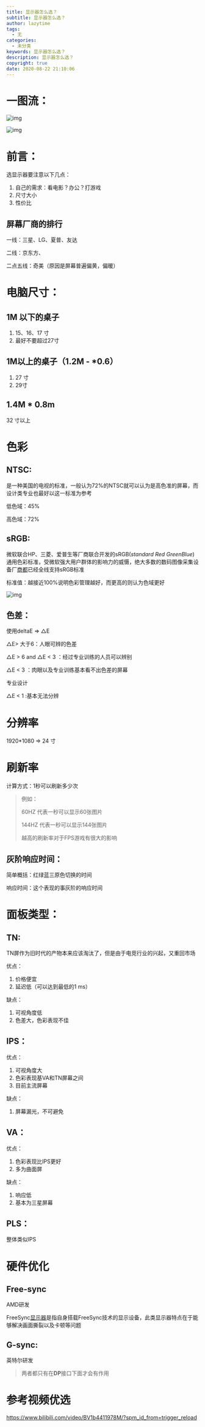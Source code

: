 ```yaml
---
title: 显示器怎么选？
subtitle: 显示器怎么选？
author: lazytime
tags:
  - 无
categories:
  - 未分类
keywords: 显示器怎么选？
description: 显示器怎么选？
copyright: true
date: 2020-08-22 21:10:06
---
```


# 一图流：

![img](https://gitee.com/lazyTimes/imageReposity/raw/master/img/20200822204710.png?ynotemdtimestamp=1598060052847)

![img](https://gitee.com/lazyTimes/imageReposity/raw/master/img/20200822204751.png?ynotemdtimestamp=1598060052847)

# 前言：

选显示器要注意以下几点：

1. 自己的需求：看电影？办公？打游戏
2. 尺寸大小
3. 性价比

## 屏幕厂商的排行

一线：三星、LG、夏普、友达

二线：京东方、

二点五线：奇美（原因是屏幕普遍偏黄，偏暖）

# 电脑尺寸：

## 1M 以下的桌子

1. 15、16、17 寸
2. 最好不要超过27寸

## 1M以上的桌子（1.2M - *0.6）

1. 27 寸
2. 29寸

## 1.4M * 0.8m

32 寸以上

# 色彩

## NTSC:

是一种美国的电视的标准，一般认为72%的NTSC就可以认为是高色准的屏幕，而设计类专业也最好以这一标准为参考

低色域：45%

高色域：72%

## sRGB:

微软联合HP、三菱、爱普生等厂商联合开发的sRGB(*standard Red GreenBlue*)通用色彩标准，受微软强大用户群体的影响力的威慑，绝大多数的数码图像采集设备厂[商都](https://baike.baidu.com/item/商都)已经全线支持sRGB标准

标准值：越接近100%说明色彩管理越好，而更高的则认为色域更好

![img](https://gitee.com/lazyTimes/imageReposity/raw/master/img/20200822205047.png?ynotemdtimestamp=1598060052847)

## 色差：

使用deltaE => △E

△E> 大于6：人眼可辨的色差

△E > 6 and △E < 3 ：经过专业训练的人员可以辨别

△E < 3 ：肉眼以及专业训练基本看不出色差的屏幕

专业设计

△E < 1 :基本无法分辨

# 分辨率

1920*1080 => 24 寸

# 刷新率

计算方式：1秒可以刷新多少次

> 例如：
>
> 60HZ 代表一秒可以显示60张图片
>
> 144HZ 代表一秒可以显示144张图片
>
> 越高的刷新率对于FPS游戏有很大的影响

## 灰阶响应时间：

简单概括：红绿蓝三原色切换的时间

响应时间：这个表现的事灰阶的响应时间

# 面板类型：

## TN:

TN屏作为旧时代的产物本来应该淘汰了，但是由于电竞行业的兴起，又重回市场

优点：

1. 价格便宜
2. 延迟低（可以达到最低的1 ms）

缺点：

1. 可视角度低
2. 色差大，色彩表现不佳

## IPS：

优点：

1. 可视角度大
2. 色彩表现基VA和TN屏幕之间
3. 目前主流屏幕

缺点：

1. 屏幕漏光，不可避免

## VA：

优点：

1. 色彩表现比IPS更好
2. 多为曲面屏

缺点：

1. 响应低
2. 基本为三星屏幕

## PLS：

整体类似IPS

# 硬件优化

## Free-sync

AMD研发

FreeSync[显示器](https://baike.baidu.com/item/显示器/362722)是指自身搭载FreeSync技术的显示设备，此类显示器特点在于能够解决画面撕裂以及卡顿等问题

## G-sync:

英特尔研发

> 两者都只有在**DP**接口下面才会有作用

# 参考视频优选

https://www.bilibili.com/video/BV1b4411978M/?spm_id_from=trigger_reload